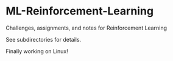 # ML-Reinforcement-Learning
Challenges, assignments, and notes for Reinforcement Learning

See subdirectories for details.

Finally working on Linux! 
